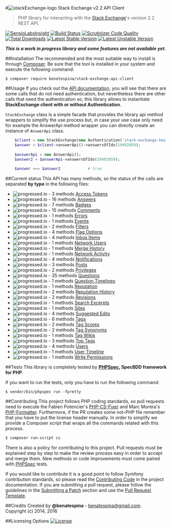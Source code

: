 #![stackExchange-logo](http://files.quickmediasolutions.com/so-images/stackexchange.svg) Stack Exchange v2.2 API Client
> PHP library for interacting with the [Stack Exchange](http://stackexchange.com/)'s version 2.2 REST API.

[![SensioLabsInsight](https://insight.sensiolabs.com/projects/1ebace1c-be1b-4a53-bef8-78d910aa2200/mini.png)](https://insight.sensiolabs.com/projects/1ebace1c-be1b-4a53-bef8-78d910aa2200)
[![Build Status](https://travis-ci.org/benatespina/StackExchangeApiClient.svg)](https://travis-ci.org/benatespina/StackExchangeApiClient)
[![Scrutinizer Code Quality](https://scrutinizer-ci.com/g/benatespina/StackExchangeApiClient/badges/quality-score.png?b=master)](https://scrutinizer-ci.com/g/benatespina/StackExchangeApiClient/?branch=master)
[![Total Downloads](https://poser.pugx.org/benatespina/stack-exchange-api-client/downloads.svg)](https://packagist.org/packages/benatespina/stack-exchange-api-client)
[![Latest Stable Version](https://poser.pugx.org/benatespina/stack-exchange-api-client/v/stable.svg)](https://packagist.org/packages/benatespina/stack-exchange-api-client)
[![Latest Unstable Version](https://poser.pugx.org/benatespina/stack-exchange-api-client/v/unstable.svg)](https://packagist.org/packages/benatespina/stack-exchange-api-client)

***This is a work in progress library and some features are not available yet.***

##Installation
The recommended and the most suitable way to install is through [Composer](https://getcomposer.org/).
Be sure that the tool is installed in your system and execute the following command:
```shell
$ composer require benatespina/stack-exchange-api-client
```

##Usage
If you check out the [API documentation](http://api.stackexchange.com/docs), you will see that there are some calls that
do not need authentication, but nevertheless there are other calls that need the authentication so, this library allows
to instantiate **StackExchange client with or without Authentication**.

`StackExchange` class is a simple facade that provides the library api method wrappers to simplify the use process but,
in case your use case only need for example the AnswerApi method wrapper you can directly create an instance of
`AnswerApi` class.

```php
    $client = new StackExchange(new Authentication('stack-exchange-key', 'stack-exchange-access-token'));
    $answer = $client->answerApi()->answersOfIds(19492059);
    
    $answerApi = new AnswerApi();
    $answer2 = $answerApi->answersOfIds(19492059);
    
    $answer === $answer2            # true
```

##Current status
This API has many methods, so the status of the calls are separated **by type** in the following files:

 - ![progressed.io - 3 methods](http://progressed.io/bar/100)&nbsp;[Access Tokens](https://github.com/benatespina/StackExchangeApiClient/blob/master/docs/access_tokens.md)
 - ![progressed.io - 16 methods](http://progressed.io/bar/100)&nbsp;[Answers](https://github.com/benatespina/StackExchangeApiClient/blob/master/docs/answers.md)
 - ![progressed.io - 7 methods](http://progressed.io/bar/0)&nbsp;[Badges](https://github.com/benatespina/StackExchangeApiClient/blob/master/docs/badges.md)
 - ![progressed.io - 15 methods](http://progressed.io/bar/0)&nbsp;[Comments](https://github.com/benatespina/StackExchangeApiClient/blob/master/docs/comments.md)
 - ![progressed.io - 1 methods](http://progressed.io/bar/0)&nbsp;[Errors](https://github.com/benatespina/StackExchangeApiClient/blob/master/docs/errors.md)
 - ![progressed.io - 1 methods](http://progressed.io/bar/0)&nbsp;[Events](https://github.com/benatespina/StackExchangeApiClient/blob/master/docs/events.md)
 - ![progressed.io - 2 methods](http://progressed.io/bar/0)&nbsp;[Filters](https://github.com/benatespina/StackExchangeApiClient/blob/master/docs/filters.md)
 - ![progressed.io - 4 methods](http://progressed.io/bar/0)&nbsp;[Flag Options](https://github.com/benatespina/StackExchangeApiClient/blob/master/docs/flag_options.md)
 - ![progressed.io - 4 methods](http://progressed.io/bar/0)&nbsp;[Inbox Items](https://github.com/benatespina/StackExchangeApiClient/blob/master/docs/inbox_items.md)
 - ![progressed.io - 1 methods](http://progressed.io/bar/0)&nbsp;[Network Users](https://github.com/benatespina/StackExchangeApiClient/blob/master/docs/network_users.md)
 - ![progressed.io - 1 methods](http://progressed.io/bar/0)&nbsp;[Merge History](https://github.com/benatespina/StackExchangeApiClient/blob/master/docs/merge_history.md)
 - ![progressed.io - 1 methods](http://progressed.io/bar/0)&nbsp;[Network Activity](https://github.com/benatespina/StackExchangeApiClient/blob/master/docs/network_activity.md)
 - ![progressed.io - 4 methods](http://progressed.io/bar/0)&nbsp;[Notifications](https://github.com/benatespina/StackExchangeApiClient/blob/master/docs/notifications.md)
 - ![progressed.io - 3 methods](http://progressed.io/bar/0)&nbsp;[Posts](https://github.com/benatespina/StackExchangeApiClient/blob/master/docs/posts.md)
 - ![progressed.io - 2 methods](http://progressed.io/bar/0)&nbsp;[Privileges](https://github.com/benatespina/StackExchangeApiClient/blob/master/docs/privileges.md)
 - ![progressed.io - 35 methods](http://progressed.io/bar/0)&nbsp;[Questions](https://github.com/benatespina/StackExchangeApiClient/blob/master/docs/questions.md)
 - ![progressed.io - 1 methods](http://progressed.io/bar/0)&nbsp;[Question Timelines](https://github.com/benatespina/StackExchangeApiClient/blob/master/docs/question_timelines.md)
 - ![progressed.io - 1 methods](http://progressed.io/bar/0)&nbsp;[Reputation](https://github.com/benatespina/StackExchangeApiClient/blob/master/docs/reputation.md)
 - ![progressed.io - 2 methods](http://progressed.io/bar/0)&nbsp;[Reputation History](https://github.com/benatespina/StackExchangeApiClient/blob/master/docs/reputation_history.md)
 - ![progressed.io - 2 methods](http://progressed.io/bar/0)&nbsp;[Revisions](https://github.com/benatespina/StackExchangeApiClient/blob/master/docs/revisions.md)
 - ![progressed.io - 1 methods](http://progressed.io/bar/0)&nbsp;[Search Excerpts](https://github.com/benatespina/StackExchangeApiClient/blob/master/docs/search_excerpts.md)
 - ![progressed.io - 1 methods](http://progressed.io/bar/0)&nbsp;[Sites](https://github.com/benatespina/StackExchangeApiClient/blob/master/docs/sites.md)
 - ![progressed.io - 4 methods](http://progressed.io/bar/0)&nbsp;[Suggested Edits](https://github.com/benatespina/StackExchangeApiClient/blob/master/docs/suggested_edits.md)
 - ![progressed.io - 6 methods](http://progressed.io/bar/0)&nbsp;[Tags](https://github.com/benatespina/StackExchangeApiClient/blob/master/docs/tags.md)
 - ![progressed.io - 2 methods](http://progressed.io/bar/0)&nbsp;[Tag Scores](https://github.com/benatespina/StackExchangeApiClient/blob/master/docs/tag_scores.md)
 - ![progressed.io - 2 methods](http://progressed.io/bar/0)&nbsp;[Tag Synonyms](https://github.com/benatespina/StackExchangeApiClient/blob/master/docs/tag_synonyms.md)
 - ![progressed.io - 1 methods](http://progressed.io/bar/0)&nbsp;[Tag Wikis](https://github.com/benatespina/StackExchangeApiClient/blob/master/docs/tag_wikis.md)
 - ![progressed.io - 3 methods](http://progressed.io/bar/0)&nbsp;[Top Tags](https://github.com/benatespina/StackExchangeApiClient/blob/master/docs/top_tags.md)
 - ![progressed.io - 4 methods](http://progressed.io/bar/100)&nbsp;[Users](https://github.com/benatespina/StackExchangeApiClient/blob/master/docs/users.md)
 - ![progressed.io - 1 methods](http://progressed.io/bar/0)&nbsp;[User Timeline](https://github.com/benatespina/StackExchangeApiClient/blob/master/docs/user_timeline.md)
 - ![progressed.io - 1 methods](http://progressed.io/bar/0)&nbsp;[Write Permissions](https://github.com/benatespina/StackExchangeApiClient/blob/master/docs/write_permissions.md)

##Tests
This library is completely tested by **[PHPSpec][1], SpecBDD framework for PHP**.

If you want to run the tests, only you have to run the following command:
```shell
$ vendor/bin/phpspec run -fpretty
```

##Contributing
This project follows PHP coding standards, so pull requests need to execute the Fabien Potencier's [PHP-CS-Fixer][5]
and Marc Morera's [PHP-Formatter][6]. Furthermore, if the PR creates some not-PHP file remember that you have to put
the license header manually. In order to simplify we provide a Composer script that wraps all the commands related with
this process.
```bash
$ composer run-script cs
```

There is also a policy for contributing to this project. Pull requests must be explained step by step to make the
review process easy in order to accept and merge them. New methods or code improvements must come paired with
[PHPSpec][1] tests.

If you would like to contribute it is a good point to follow Symfony contribution standards, so please read the
[Contributing Code][2] in the project documentation. If you are submitting a pull request, please follow the guidelines
in the [Submitting a Patch][3] section and use the [Pull Request Template][4].

##Credits
Created by **@benatespina** - [benatespina@gmail.com](mailto:benatespina@gmail.com).<br>
Copyright (c) 2014, 2016

##Licensing Options
[![License](https://poser.pugx.org/benatespina/stack-exchange-api-client/license.svg)](https://github.com/benatespina/StackExchangeApiClient/blob/master/LICENSE)

[1]: http://www.phpspec.net/
[2]: http://symfony.com/doc/current/contributing/code/index.html
[3]: http://symfony.com/doc/current/contributing/code/patches.html#check-list
[4]: http://symfony.com/doc/current/contributing/code/patches.html#make-a-pull-request
[5]: http://cs.sensiolabs.org/
[6]: https://github.com/mmoreram/php-formatter
